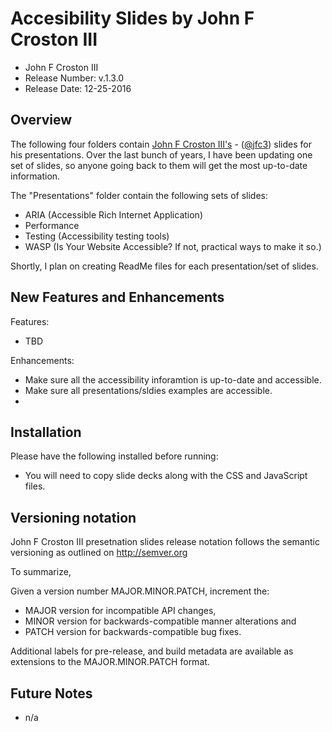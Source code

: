 # Accesibility Slides by John F Croston III

* John F Croston III
* Release Number:  v.1.3.0
* Release Date: 12-25-2016

## Overview
The following four folders contain [John F Croston III's](http://jfciii.com) - ([@jfc3](https://twitter.com/jfc3)) slides for his presentations. Over the last bunch of years, I have been updating one set of slides, so anyone going back to them will get the most up-to-date information.

The "Presentations" folder contain the following sets of slides:

* ARIA (Accessible Rich Internet Application)
* Performance
* Testing (Accessibility testing tools)
* WASP (Is Your Website Accessible? If not, practical ways to make it so.)

Shortly, I plan on creating ReadMe files for each presentation/set of slides.

## New Features and Enhancements
Features:

* TBD

Enhancements:

* Make sure all the accessibility inforamtion is up-to-date and accessible.
* Make sure all presentations/sldies examples are accessible.
* 
## Installation
Please have the following installed before running:
* You will need to copy slide decks along with the CSS and JavaScript files.

## Versioning notation
John F Croston III presetnation slides release notation follows the semantic versioning as outlined on http://semver.org

To summarize,

Given a version number MAJOR.MINOR.PATCH, increment the:

* MAJOR version for incompatible API changes,
* MINOR version for backwards-compatible manner alterations and
* PATCH version for backwards-compatible bug fixes.

Additional labels for pre-release, and build metadata are available as extensions to the MAJOR.MINOR.PATCH format.

## Future Notes

* n/a